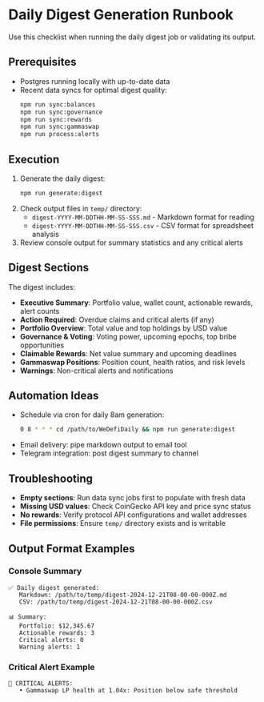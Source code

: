 # Daily Digest Generation Runbook

Use this checklist when running the daily digest job or validating its output.

## Prerequisites
- Postgres running locally with up-to-date data
- Recent data syncs for optimal digest quality:
  ```bash
  npm run sync:balances
  npm run sync:governance
  npm run sync:rewards
  npm run sync:gammaswap
  npm run process:alerts
  ```

## Execution
1. Generate the daily digest:
   ```bash
   npm run generate:digest
   ```
2. Check output files in `temp/` directory:
   - `digest-YYYY-MM-DDTHH-MM-SS-SSS.md` - Markdown format for reading
   - `digest-YYYY-MM-DDTHH-MM-SS-SSS.csv` - CSV format for spreadsheet analysis
3. Review console output for summary statistics and any critical alerts

## Digest Sections
The digest includes:
- **Executive Summary**: Portfolio value, wallet count, actionable rewards, alert counts
- **Action Required**: Overdue claims and critical alerts (if any)
- **Portfolio Overview**: Total value and top holdings by USD value
- **Governance & Voting**: Voting power, upcoming epochs, top bribe opportunities
- **Claimable Rewards**: Net value summary and upcoming deadlines
- **Gammaswap Positions**: Position count, health ratios, and risk levels
- **Warnings**: Non-critical alerts and notifications

## Automation Ideas
- Schedule via cron for daily 8am generation:
  ```bash
  0 8 * * * cd /path/to/WeDefiDaily && npm run generate:digest
  ```
- Email delivery: pipe markdown output to email tool
- Telegram integration: post digest summary to channel

## Troubleshooting
- **Empty sections**: Run data sync jobs first to populate with fresh data
- **Missing USD values**: Check CoinGecko API key and price sync status
- **No rewards**: Verify protocol API configurations and wallet addresses
- **File permissions**: Ensure `temp/` directory exists and is writable

## Output Format Examples

### Console Summary
```
✅ Daily digest generated:
   Markdown: /path/to/temp/digest-2024-12-21T08-00-00-000Z.md
   CSV: /path/to/temp/digest-2024-12-21T08-00-00-000Z.csv

📊 Summary:
   Portfolio: $12,345.67
   Actionable rewards: 3
   Critical alerts: 0
   Warning alerts: 1
```

### Critical Alert Example
```
🚨 CRITICAL ALERTS:
   • Gammaswap LP health at 1.04x: Position below safe threshold
```